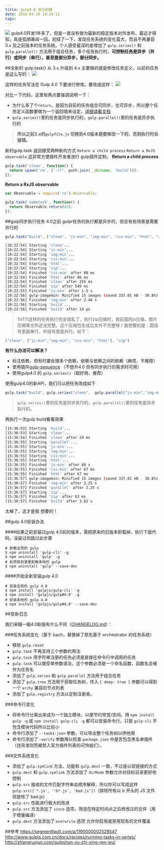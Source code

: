 ```yaml
---
title: gulp4.0 变化初探
date: 2016-03-10 14:25:11
tags:
---
```

![](http://iamsonic-1253772978.cosgz.myqcloud.com/blog/glup4.0/gulp4.0-2x.png)
gulp4.0开发1年多了，但是一直没有做为最新的稳定版本对外发布，最近才得知，真是孤陋寡闻一回。初探了一下，发现任务系统的变化蛮大，而且不再兼容3.x 及之前版本的任务系统。个人感受最深的是增加了 `gulp.series()` 和 `gulp.parallel()` 方法用于组合任务，多个任务执行时，**可控制任务是异步（并行）或同步（串行），甚至是部分异步，部分同步。**

##全新的 gulp.task()
从 3.x 升级到 4.x 主要做的就是修改任务定义，以前的任务是这么写的：
![](http://iamsonic-1253772978.cosgz.myqcloud.com/blog/glup4.0/code1.png)

这样的任务写法在 Gulp 4.0 下要进行修改，要改成这样：
![](http://iamsonic-1253772978.cosgz.myqcloud.com/blog/glup4.0/code2.png)

对比一下代码，这里有两点要强调说明一下：

- 为什么多了个`return`，是因为目前的任务组合可同步，也可异步，所以整个任务定义函数要做为一个返回值来设定，[详细请看文档](https://github.com/gulpjs/gulp/blob/4.0/docs/API.md#async-support "详细请看文档")
- `gulp.series()`里的任务是同步执行的，`gulp.parallel()`里的任务是异步执行的

>**所以之前3.x的`gulpfile.js` 切换到4.0版本是要修改一下的，否则执行时会报错。**

新的gulp.task 返回接受两种新的方式  `Return a child process`     `Return a RxJS observable`  这非常方便插件开发者进行 gulp插件定制。
**Return a child process**
``` js
gulp.task('clean', function() {
  return spawn('rm', ['-rf', path.join(__dirname, 'build')]);
});
```
**Return a RxJS observable**
``` js
var Observable = require('rx').Observable;

gulp.task('sometask', function() {
  return Observable.return(42);
});
```


##gulp同步执行任务
4.0之前 gulpr任务的执行都是异步的，但总有些场景是需要并行的
```javascript
gulp.task("build", ["clean", "js-min", "img-min", "css-min", "html", "zip"]);
```

``` bash
[10:22:54] Starting 'clean'...
[10:22:54] Starting 'js-min'...
[10:22:54] Starting 'img-min'...
[10:22:54] Starting 'css-min'...
[10:22:54] Starting 'html'...
[10:22:54] Starting 'zip'...
[10:22:54] Finished 'css-min' after 88 ms
[10:22:54] Finished 'html' after 86 ms
[10:22:54] Finished 'clean' after 255 ms
[10:22:54] Finished 'zip' after 549 ms
[10:22:55] Finished 'js-min' after 1.5 s
[10:22:56] gulp-imagemin: Minified 15 images (saved 337.01 kB - 30.8%)
[10:22:56] Finished 'img-min' after 2.46 s
[10:22:56] Starting 'build'...
[10:22:56] Finished 'build' after 14 μs
```
>ToT!!!这样的任务执行完全错乱了，执行zip压缩时，我前面的js压缩，图片压缩等文件还没完整。这个压缩包生成后文件不完整呀！我想要的是：圆括号里面串行，中括号里面并行。如下：

``` js
("clean", ["js-min","img-min", "css-min", "html"], "zip")
```
**有什么办法可以解决？**

- 标注依赖，但有时要处理多个依赖，依赖与依赖之间的依赖（麻烦，不推荐）
- 使用插件[gulp-sequence](https://github.com/teambition/gulp-sequence "gulp-sequence") （不想升4.0 但有同步执行的需求时可用）
- 使用gulp4.0 的 `gulp.series()`（超好用，推荐）

使用gulp4.0的新API，我们可以把任务改成如下
``` js
gulp.task("build", gulp.series("clean",  gulp.parallel("js-min","img-min", "css-min", "html"), "zip"));
```
>`gulp.series()`里的任务是同步执行的，`gulp.parallel()`里的任务是异步执行的。

再执行一次gulp build看看效果
``` bash
[15:36:53] Starting 'build'...
[15:36:53] Starting 'clean'...
[15:36:54] Finished 'clean' after 24 ms
[15:36:55] Starting 'parallel'...
[15:36:55] Starting 'js-min'...
[15:36:55] Starting 'img-min'...
[15:36:55] Starting 'css-min'...
[15:36:55] Starting 'html'...
[15:36:55] Finished 'js-min' after 88 s
[15:36:55] Finished 'css-min' after 67 ms
[15:36:55] Finished 'html' after 67 ms
[15:36:57] gulp-imagemin: Minified 15 images (saved 337.01 kB - 30.8%)
[15:36:57] Finished 'img-min' after 2.25 s
[15:36:57] Finished 'parallel' after 2.25 s
[15:36:57] Starting 'zip'...
[15:36:57] Finished 'zip' after 63 ms
[15:36:57] Finished 'build' after 3.62 s
```
太棒了，这才是我 想要的！


##gulp 4.0安装办法

####如果之前安装过gulp 4.0前的版本，需把原来的旧版本卸载掉，执行下面代码，没装过则跳过此步骤
``` shell
# 卸载全局的 gulp
$ npm uninstall 'gulp-cli' -g
$ npm uninstall 'gulp' -g
# 到项目目录里卸载本地的 gulp
$ npm uninstall 'gulp' --save-dev
```
####开始全新安装gulp 4.0
``` shell
# 安装全局的 gulp 4.0
$ npm install 'gulpjs/gulp-cli' -g
$ npm install 'gulpjs/gulp#4.0' -g
# 安装本地的 gulp 4.0
$ npm install 'gulpjs/gulp#4.0' --save-dev
```


##变新日志

我们来瞄一瞄4.0新版有什么不同（[CHANGELOG.md](https://github.com/gulpjs/gulp/blob/4.0/CHANGELOG.md "CHANGELOG.md")）：

###任务系统变化（基于 bach，替换掉了原先基于 orchestrator 的任务系统）

- 移除 `gulp.reset`
- `gulp.task` 不再支持三个参数的用法
- `gulp.task` 用字符串注册的任务必须是直接在命令行中调用的任务
- `gulp.task` 可以接受单参数语法，这个参数必须是一个命名函数，函数名会被作为任务名
- 添加了 `gulp.series` 和 `gulp.parallel` 方法用于组合任务
- 添加了 `gulp.tree` 方法用于获取任务树，传入 `{ deep: true }` 参数可以得到一个 `archy` 兼容的节点列表
- 添加了 `gulp.registry` 方法以定制注册表。

###命令行变化

- 将命令行分离出来成为一个独立模块，以便节约带宽/空间。用 `npm install gulp -g` 或 `npm install gulp-cli -g` 都可以安装命令行，只是 `gulp-cli` 不包含模块代码所以比较小
- 命令行添加了 `--tasks-json` 参数，可以导出整个任务树以供他用
- 命令行添加了 `—verify` 参数用以检查 `package.json` 中是否包含黑名单插件（违背准则而被禁入官方插件列表的可怜娃们）。

###文件系统变化

- 添加了 `gulp.symlink` 方法，功能和 `gulp.dest` 一致，不过是以软链接的方式
- `gulp.dest` 和 `gulp.symlink` 方法添加了 `dirMode` 参数允许对目标目录更好地控制
- `gulp.src` 接收的文件匹配字符串会顺序解释，所以你可以写成这样 `gulp.src(['*.js', '!b*.js', 'bad.js’])`（排除所有以 b 开头的 JS 文件但是除了 bad.js）
- `gulp.src` 性能进行极大的改进
- `gulp.src` 方法添加了 `since` 选项，筛选在特定时间点之后修改过的文件（用于增量编译）
- `gulp.dest` 方法添加了 `overwrite` 选项 允许你启用或禁用现有的文件覆盖



##参考
https://segmentfault.com/a/1190000002528547
http://www.gulpjs.com.cn/docs/recipes/running-tasks-in-series/
http://zhangruojun.com/gulpshun-xu-zhi-xing-ren-wu/